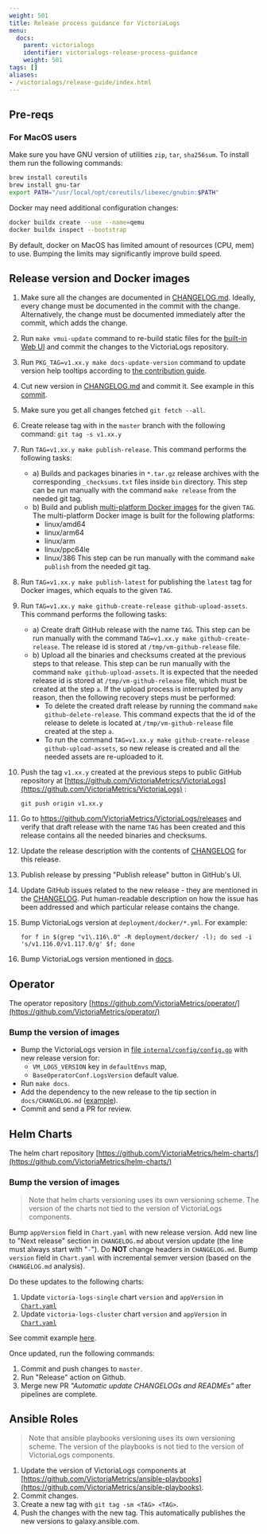 ```yaml
---
weight: 501
title: Release process guidance for VictoriaLogs
menu:
  docs:
    parent: victorialogs
    identifier: victorialogs-release-process-guidance
    weight: 501
tags: []
aliases:
- /victorialogs/release-guide/index.html
---
```


## Pre-reqs

### For MacOS users

Make sure you have GNU version of utilities `zip`, `tar`, `sha256sum`. To install them run the following commands:

```sh
brew install coreutils
brew install gnu-tar
export PATH="/usr/local/opt/coreutils/libexec/gnubin:$PATH"
```

Docker may need additional configuration changes:

```sh
docker buildx create --use --name=qemu
docker buildx inspect --bootstrap  
```

By default, docker on MacOS has limited amount of resources (CPU, mem) to use.
Bumping the limits may significantly improve build speed.

## Release version and Docker images

1. Make sure all the changes are documented in [CHANGELOG.md](https://github.com/VictoriaMetrics/VictoriaLogs/blob/master/docs/victorialogs/CHANGELOG.md).
   Ideally, every change must be documented in the commit with the change. Alternatively, the change must be documented immediately
   after the commit, which adds the change.
1. Run `make vmui-update` command to re-build static files for the [built-in Web UI](https://docs.victoriametrics.com/victorialogs/querying/#web-ui)
   and commit the changes to the VictoriaLogs repository.
1. Run `PKG_TAG=v1.xx.y make docs-update-version` command to update version help tooltips
   according to [the contribution guide](https://docs.victoriametrics.com/victoriametrics/contributing/#pull-request-checklist).
1. Cut new version in [CHANGELOG.md](https://github.com/VictoriaMetrics/VictoriaLogs/blob/master/docs/victorialogs/CHANGELOG.md)
   and commit it. See example in this [commit](https://github.com/VictoriaMetrics/VictoriaMetrics/commit/b771152039d23b5ccd637a23ea748bc44a9511a7).
1. Make sure you get all changes fetched `git fetch --all`.
1. Create release tag with in the `master` branch with the following command: `git tag -s v1.xx.y`
1. Run `TAG=v1.xx.y make publish-release`. This command performs the following tasks:
   - a) Builds and packages binaries in `*.tar.gz` release archives with the corresponding `_checksums.txt` files inside `bin` directory.
      This step can be run manually with the command `make release` from the needed git tag.
   - b) Build and publish [multi-platform Docker images](https://docs.docker.com/build/buildx/multiplatform-images/) for the given `TAG`.
      The multi-platform Docker image is built for the following platforms:
      - linux/amd64
      - linux/arm64
      - linux/arm
      - linux/ppc64le
      - linux/386
      This step can be run manually with the command `make publish` from the needed git tag.

1. Run `TAG=v1.xx.y make publish-latest` for publishing the `latest` tag for Docker images, which equals to the given `TAG`.

1. Run `TAG=v1.xx.y make github-create-release github-upload-assets`. This command performs the following tasks:

   - a) Create draft GitHub release with the name `TAG`. This step can be run manually
      with the command `TAG=v1.xx.y make github-create-release`.
      The release id is stored at `/tmp/vm-github-release` file.
   - b) Upload all the binaries and checksums created at the previous steps to that release.
      This step can be run manually with the command `make github-upload-assets`.
      It is expected that the needed release id is stored at `/tmp/vm-github-release` file,
      which must be created at the step `a`.
      If the upload process is interrupted by any reason, then the following recovery steps must be performed:
      - To delete the created draft release by running the command `make github-delete-release`.
        This command expects that the id of the release to delete is located at `/tmp/vm-github-release`
        file created at the step `a`.
      - To run the command `TAG=v1.xx.y make github-create-release github-upload-assets`, so new release is created
        and all the needed assets are re-uploaded to it.

1. Push the tag `v1.xx.y` created at the previous steps to public GitHub repository at [https://github.com/VictoriaMetrics/VictoriaLogs](https://github.com/VictoriaMetrics/VictoriaLogs) :

   ```shell
   git push origin v1.xx.y
   ```

1. Go to <https://github.com/VictoriaMetrics/VictoriaLogs/releases> and verify that draft release with the name `TAG` has been created
   and this release contains all the needed binaries and checksums.
1. Update the release description with the contents of [CHANGELOG](https://github.com/VictoriaMetrics/VictoriaLogs/blob/master/docs/victorialogs/CHANGELOG.md) for this release.
1. Publish release by pressing "Publish release" button in GitHub's UI.
1. Update GitHub issues related to the new release - they are mentioned in the [CHANGELOG](https://github.com/VictoriaMetrics/VictoriaLogs/blob/master/docs/victorialogs/CHANGELOG.md).
   Put human-readable description on how the issue has been addressed and which particular release contains the change.
1. Bump VictoriaLogs version at `deployment/docker/*.yml`. For example:

   ```shell
   for f in $(grep "v1\.116\.0" -R deployment/docker/ -l); do sed -i 's/v1.116.0/v1.117.0/g' $f; done
   ```

1. Bump VictoriaLogs version mentioned in [docs](https://github.com/VictoriaMetrics/VictoriaMetrics/issues/7388).

## Operator

The operator repository [https://github.com/VictoriaMetrics/operator/](https://github.com/VictoriaMetrics/operator/)

### Bump the version of images

- Bump the VictoriaLogs version in [file `internal/config/config.go`](https://github.com/VictoriaMetrics/operator/blob/master/internal/config/config.go) with new release version for:
  - `VM_LOGS_VERSION` key in `defaultEnvs` map,
  - `BaseOperatorConf.LogsVersion` default value.
- Run `make docs`.
- Add the dependency to the new release to the tip section in `docs/CHANGELOG.md` ([example](https://github.com/VictoriaMetrics/operator/pull/1355/commits/1d7f4439c359b371b05a06e93f615dbcfb266cf5)).
- Commit and send a PR for review.

## Helm Charts

The helm chart repository [https://github.com/VictoriaMetrics/helm-charts/](https://github.com/VictoriaMetrics/helm-charts/)

### Bump the version of images

> Note that helm charts versioning uses its own versioning scheme. The version of the charts not tied to the version of VictoriaLogs components.

Bump `appVersion` field in `Chart.yaml` with new release version.
Add new line to "Next release" section in `CHANGELOG.md` about version update (the line must always start with "`-`"). Do **NOT** change headers in `CHANGELOG.md`.
Bump `version` field in `Chart.yaml` with incremental semver version (based on the `CHANGELOG.md` analysis).

Do these updates to the following charts:

1. Update `victoria-logs-single` chart `version` and `appVersion` in [`Chart.yaml`](https://github.com/VictoriaMetrics/helm-charts/blob/master/charts/victoria-logs-single/Chart.yaml)
1. Update `victoria-logs-cluster` chart `version` and `appVersion` in [`Chart.yaml`](https://github.com/VictoriaMetrics/helm-charts/blob/master/charts/victoria-logs-cluster/Chart.yaml)

See commit example [here](https://github.com/VictoriaMetrics/helm-charts/commit/0ec3ab81795cb098d4741451b66886cc6d9be36c).

Once updated, run the following commands:

1. Commit and push changes to `master`.
1. Run "Release" action on Github.
1. Merge new PR *"Automatic update CHANGELOGs and READMEs"* after pipelines are complete.

## Ansible Roles

> Note that ansible playbooks versioning uses its own versioning scheme. The version of the playbooks is not tied to the version of VictoriaLogs components.

1. Update the version of VictoriaLogs components at [https://github.com/VictoriaMetrics/ansible-playbooks](https://github.com/VictoriaMetrics/ansible-playbooks).
1. Commit changes.
1. Create a new tag with `git tag -sm <TAG> <TAG>`.
1. Push the changes with the new tag. This automatically publishes the new versions to galaxy.ansible.com.

